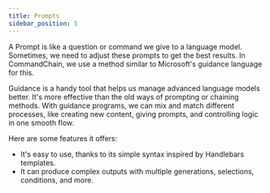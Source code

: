 ```yaml
---
title: Prompts
sidebar_position: 5
---
```


A Prompt is like a question or command we give to a language model. Sometimes, we need to adjust these prompts to get the best results. In CommandChain, we use a method similar to Microsoft's guidance language for this.

Guidance is a handy tool that helps us manage advanced language models better. It's more effective than the old ways of prompting or chaining methods. With guidance programs, we can mix and match different processes, like creating new content, giving prompts, and controlling logic in one smooth flow. 

Here are some features it offers:

- It's easy to use, thanks to its simple syntax inspired by Handlebars templates.
- It can produce complex outputs with multiple generations, selections, conditions, and more.
